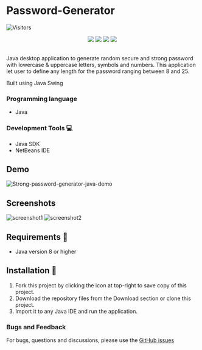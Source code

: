 # Password-Generator
![Visitors](https://api.visitorbadge.io/api/visitors?path=https%3A%2F%2Fgithub.com%2Freshmaharidhas%2FPassword-Generator&label=Visitors&labelColor=%23000000&countColor=%2300ff00&style=plastic)
<p align="center">
  <img src="https://img.shields.io/github/stars/reshmaharidhas/Password-Generator?style=social">
  <img src="https://img.shields.io/github/repo-size/reshmaharidhas/Password-Generator">
  <img src="https://img.shields.io/github/forks/reshmaharidhas/Password-Generator?style=flat-square&color=blue">
  <img src="https://img.shields.io/github/downloads/reshmaharidhas/Password-Generator/total?labelColor=black&color=purple">

</p><br>
Java desktop application to generate random secure and strong password with lowercase & uppercase letters, symbols and numbers. This application let user to define any length for the password ranging between 8 and 25.

Built using Java Swing 

### Programming language
- Java

### Development Tools :computer:
- Java SDK
- NetBeans IDE

## Demo
![Strong-password-generator-java-demo](https://github.com/reshmaharidhas/Password-Generator/assets/37250413/dc9874b4-eec3-4a7f-a0a8-e391bf16b20c)


## Screenshots
![screenshot1](https://user-images.githubusercontent.com/37250413/104091318-a74db780-52a2-11eb-8275-f215343a3071.jpg)
![screenshot2](https://user-images.githubusercontent.com/37250413/104091346-cea48480-52a2-11eb-8ae7-23b5828f7740.jpg)

## Requirements :wrench:
 - Java version 8 or higher
 
## Installation :electric_plug:
1. Fork this project by clicking the icon at top-right to save copy of this project.
2. Download the repository files from the Download section or clone this project.
3. Import it to any Java IDE and run the application.

### Bugs and Feedback
For bugs, questions and discussions, please use the <a href="https://github.com/reshmaharidhas/Password-Generator/issues">GitHub issues</a>






